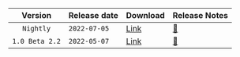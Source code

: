 ﻿| Version | Release date | Download | Release Notes |
| :---: | :--- | --- | --- |
| `Nightly` | `2022-07-05` | [Link](https://github.com/rstolpe/Franky/archive/refs/heads/main.zip) | [📝](https://github.com/rstolpe/Franky-Webpage/blob/main/Documentation/NightlyReleaseNotes.md) |
| `1.0 Beta 2.2` | `2022-05-07` | [Link](https://github.com/rstolpe/Franky/archive/refs/tags/v1.0-Beta2.2.zip) | [📝](https://github.com/rstolpe/Franky/releases/tag/v1.0-Beta2.2) | 